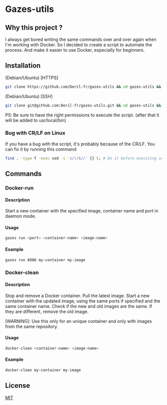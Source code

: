 # Gazes-utils

## Why this project ?
I always get bored writing the same commands over and over again when I'm working with Docker.
So I decided to create a script to automate the process. 
And make it easier to use Docker, especially for beginners.
## Installation

(Debian/Ubuntu) [HTTPS]
```bash
git clone https://github.com/Deril-fr/gazes-utils && cd gazes-utils && ./setup.sh
```

(Debian/Ubuntu) [SSH]
```bash
git clone git@github.com:Deril-fr/gazes-utils.git && cd gazes-utils && ./setup.sh
```

PS: Be sure to have the right permissions to execute the script. (after that it will be added to usr/local/bin)

### Bug with CR/LF on Linux
If you have a bug with the script, it's probably because of the CR/LF.
You can fix it by running this command:
```bash
find . -type f -exec sed -i 's/\r$//' {} \; # Do it before executing setup.sh
```

## Commands

### Docker-run

#### Description
Start a new container with the specified image, container name and port in daemon mode.

#### Usage
```bash
gazes run <port> <container-name> <image-name>
```
#### Example
```bash
gazes run 8080 my-container my-image
```

### Docker-clean

#### Description
Stop and remove a Docker container.
Pull the latest image.
Start a new container with the updated image, using the same ports if specified and the same container name.
Check if the new and old images are the same.
If they are different, remove the old image.


[WARNING]: Use this only for an unique container and only with images from the same repository.

#### Usage
```bash
docker-clean <container-name> <image-name>
```
#### Example
```bash
docker-clean my-container my-image
```

## License  
[MIT](https://choosealicense.com/licenses/mit/)
